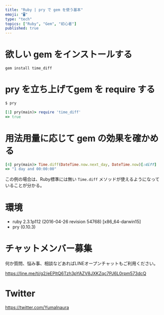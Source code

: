 ```yaml
---
title: "Ruby | pry で gem を使う基本"
emoji: "🖥"
type: "tech"
topics: ["Ruby", "Gem", "初心者"]
published: true
---
```


# 欲しい gem をインストールする

```
gem install time_diff
```

# pry を立ち上げてgem を require する

```bash
$ pry
```

```rb
[1] pry(main)> require 'time_diff'
=> true
```

# 用法用量に応じて gem の効果を確かめる

```rb
[4] pry(main)> Time.diff(DateTime.now.next_day, DateTime.now)[:diff]
=> "1 day and 00:00:00"
```

この例の場合は、Ruby標準には無い `Time.diff` メソッドが使えるようになっていることが分かる。

# 環境

- ruby 2.3.1p112 (2016-04-26 revision 54768) [x86_64-darwin15]
- pry (0.10.3)








<!-- Update From Qiita API -->

# チャットメンバー募集


何か質問、悩み事、相談などあればLINEオープンチャットもご利用ください。

https://line.me/ti/g2/eEPltQ6Tzh3pYAZV8JXKZqc7PJ6L0rpm573dcQ





# Twitter


https://twitter.com/YumaInaura


<!-- Update From Qiita API -->



